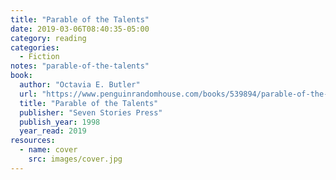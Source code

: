 ```yaml
---
title: "Parable of the Talents"
date: 2019-03-06T08:40:35-05:00
category: reading
categories:
  - Fiction
notes: "parable-of-the-talents"
book:
  author: "Octavia E. Butler"
  url: "https://www.penguinrandomhouse.com/books/539894/parable-of-the-talents-by-octavia-e-butler-introduction-by-toshi-reagon/9781609807207/"
  title: "Parable of the Talents"
  publisher: "Seven Stories Press"
  publish_year: 1998
  year_read: 2019
resources:
  - name: cover
    src: images/cover.jpg
---
```


